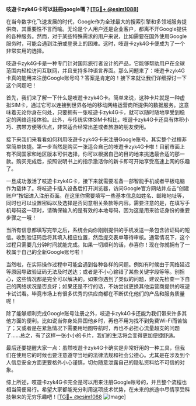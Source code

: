 **吱遊卡zyk4G卡可以註冊google嗎？[[TG💪+ @esim1088](https://t.me/s/esim1088)]**

在当今数字化飞速发展的时代，Google作为全球最大的搜索引擎和多领域服务提供商，其重要性不言而喻。无论是个人用户还是企业客户，都离不开Google提供的各种服务。然而，对于某些特殊需求的用户来说，比如需要在国外使用Google服务时，可能会遇到注册或登录上的困难。这时，吱遊卡zyk4G卡便成为了一个非常实用的选择。

吱遊卡zyk4G卡是一种专门针对国际旅行者设计的产品，它能够帮助用户在全球范围内轻松访问互联网，并且支持多种语言界面。那么问题来了：吱遊卡zyk4G卡真的能用来注册Google账号吗？答案是肯定的！接下来就让我们详细探讨一下这个问题吧！

首先，我们来了解一下什么是吱遊卡zyk4G卡。简单来说，这种卡片就是一种虚拟SIM卡，通过它可以连接到世界各地的移动网络运营商所提供的数据服务。这意味着无论你身在何处，只要拥有一张吱遊卡zyk4G卡，就可以随时随地享受到稳定的网络连接体验。此外，与传统实体SIM卡相比，吱遊卡zyk4G卡还具有体积小巧、携带方便等优点，非常适合经常出差或者旅游的朋友使用。

接下来我们来看看如何利用吱遊卡zyk4G卡来注册Google账号。其实整个过程非常简单快捷。第一步当然是购买一张适合自己的吱遊卡zyk4G卡啦！目前市面上有不同国家和地区版本可供选择，你可以根据自己的目的地来挑选最合适的那一款。购买完成后，按照说明书上的指示激活你的新卡即可开始享受高速上网的乐趣了。

一旦成功激活了吱遊卡zyk4G卡，接下来就需要准备一部智能手机或者平板电脑作为载体了。将吱遊卡插入设备后打开浏览器，访问Google官方网站并点击“创建账户”按钮进入注册页面。在这里你需要填写一些基本信息如姓名、邮箱地址等，同时也可以设置密码以及选择是否同意相关条款等内容。需要注意的是，在填写手机号码这一项时，请确保输入的是有效的本地号码，因为这是用来验证身份的重要步骤之一哦！

当所有信息都填写完毕之后，系统会向你刚刚提供的手机发送一条包含验证码的短信。收到验证码后将其填入相应位置，然后提交表单等待审核。通常情况下，这个过程只需要几分钟时间就能完成。如果一切顺利的话，恭喜你！现在你就拥有了一枚属于自己的全新Google账号啦！

当然啦，在实际操作过程中可能会遇到各种各样的问题。例如有时候由于网络延迟等原因导致验证码无法及时送达；或者是不小心输错了某些关键字段等等。别担心，这些情况都是完全可以解决的。如果你遇到了类似的问题，建议先检查一下自己的网络状况是否良好；如果还是不行的话，不妨尝试更换其他运营商提供的吱遊卡试试看。毕竟市场上有很多优秀的供应商都在不断优化他们的产品和服务质量呢！

除了能够顺利完成Google账号注册之外，吱遊卡zyk4G卡还能为我们带来许多其他方面的便利。比如说当你身处异国他乡时，再也不用为找不到免费Wi-Fi而苦恼了；又或者是在紧急情况下需要用地图导航时，再也不必担心流量超支的问题了……总之，有了这样一张小小的卡片，我们的生活将会变得更加便捷舒适。

最后还要提醒大家一点：虽然吱遊卡zyk4G卡确实是非常好用的一种工具，但我们在使用它的时候也要注意遵守当地的法律法规和社会公德心。尤其是在涉及到个人信息安全方面更要格外小心谨慎，切勿随意泄露自己的隐私资料给不可信的对象。

综上所述，吱遊卡zyk4G卡完全是可以用来注册Google账号的，并且整个流程也相当简便易行。希望大家都能充分利用这项技术优势，在未来的旅途中尽情享受科技带来的无穷乐趣吧！[[TG💪+ @esim1088](https://t.me/s/esim1088) ![Image](https://i.postimg.cc/4NQfJmqS/Snipaste-2025-05-13-00-14-12.png)]